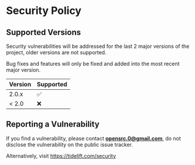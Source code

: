 # Security Policy

## Supported Versions

Security vulnerabilities will be addressed for the last 2 major versions
of the project, older versions are not supported.

Bug fixes and features will only be fixed and added into the most recent
major version.


| Version | Supported          |
| ------- | ------------------ |
| 2.0.x   | :white_check_mark: |
| < 2.0   | :x:                |

## Reporting a Vulnerability

If you find a vulnerability, please contact **opensrc.0@gmail.com**,
do not disclose the vulnerability on the public issue tracker.

Alternatively, visit https://tidelift.com/security